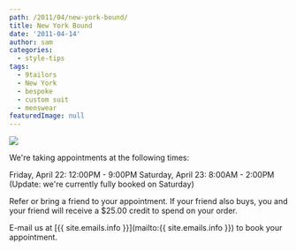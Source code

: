 ```yaml
---
path: /2011/04/new-york-bound/
title: New York Bound
date: '2011-04-14'
author: sam
categories:
  - style-tips
tags:
  - 9tailors
  - New York
  - bespoke
  - custom suit
  - menswear
featuredImage: null
---
```

[![](http://2.bp.blogspot.com/-xVOHLZL1GlQ/TacE1isu9zI/AAAAAAAAI7A/gLGq-gifby4/s400/newyork_201104.jpg)](http://2.bp.blogspot.com/-xVOHLZL1GlQ/TacE1isu9zI/AAAAAAAAI7A/gLGq-gifby4/s1600/newyork_201104.jpg)

We're taking appointments at the following times:

Friday, April 22: 12:00PM - 9:00PM
Saturday, April 23: 8:00AM - 2:00PM (Update: we're currently fully booked on Saturday)

Refer or bring a friend to your appointment. If your friend also buys, you and your friend will receive a $25.00 credit to spend on your order.

E-mail us at [{{ site.emails.info }}](mailto:{{ site.emails.info }}) to book your appointment.